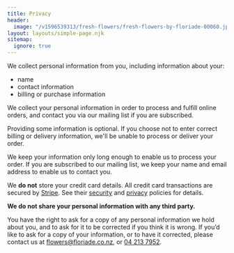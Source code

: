 ```yaml
---
title: Privacy
header:
  image: "/v1596539313/fresh-flowers/fresh-flowers-by-floriade-00060.jpg"
layout: layouts/simple-page.njk
sitemap:
  ignore: true
---
```

We collect personal information from you, including information about your:
- name
- contact information
- billing or purchase information

We collect your personal information in order to process and fulfill online orders, and contact you via our mailing list if you are subscribed.

Providing some information is optional. If you choose not to enter correct billing or delivery information, we'll be unable to process or deliver your order.

We keep your information only long enough to enable us to process your order. If you are subscribed to our mailing list, we keep your name and email address to enable us to contact you.

We __do not__ store your credit card details. All credit card transactions are secured by <a href="https://stripe.com/" target="_blank">Stripe</a>. See their <a href="https://stripe.com/docs/security/stripe" target="_blank">security</a> and <a href="https://stripe.com/nz/privacy/" target="_blank">privacy</a> policies for details.

**We do not share your personal information with any third party.**

You have the right to ask for a copy of any personal information we hold about you, and to ask for it to be corrected if you think it is wrong.
If you’d like to ask for a copy of your information, or to have it corrected, please contact us at [flowers@floriade.co.nz](mailto\:flowers@floriade.co.nz\?subject\=Privacy%20Enquiry), or [04 213 7952](tel:+6442137952).

